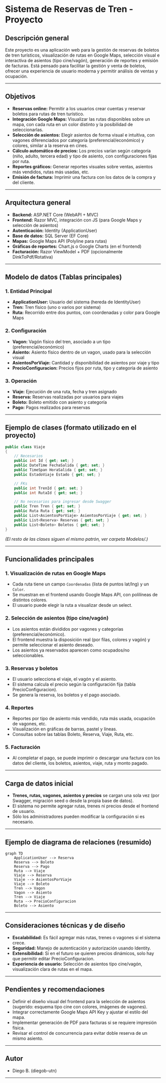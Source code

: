 # Sistema de Reservas de Tren - Proyecto

## Descripción general

Este proyecto es una aplicación web para la gestión de reservas de boletos de tren turísticos, visualización de rutas en Google Maps, selección visual e interactiva de asientos (tipo cine/vagón), generación de reportes y emisión de facturas. Está pensado para facilitar la gestión y venta de boletos, ofrecer una experiencia de usuario moderna y permitir análisis de ventas y ocupación.

---

## Objetivos

- **Reservas online:** Permitir a los usuarios crear cuentas y reservar boletos para rutas de tren turístico.
- **Integración Google Maps:** Visualizar las rutas disponibles sobre un mapa, con cada ruta en un color distinto y la posibilidad de seleccionarlas.
- **Selección de asientos:** Elegir asientos de forma visual e intuitiva, con vagones diferenciados por categoría (preferencial/económico) y colores, similar a la reserva en cines.
- **Cálculo automático de precios:** Los precios varían según categoría (niño, adulto, tercera edad) y tipo de asiento, con configuraciones fijas por ruta.
- **Reportes gráficos:** Generar reportes visuales sobre ventas, asientos más vendidos, rutas más usadas, etc.
- **Emisión de factura:** Imprimir una factura con los datos de la compra y del cliente.

---

## Arquitectura general

- **Backend:** ASP.NET Core (WebAPI + MVC)
- **Frontend:** Razor MVC, integración con JS (para Google Maps y selección de asientos)
- **Autenticación:** Identity (ApplicationUser)
- **Base de datos:** SQL Server (EF Core)
- **Mapas:** Google Maps API (Polyline para rutas)
- **Gráficas de reportes:** Chart.js o Google Charts (en el frontend)
- **Facturación:** Razor ViewModel + PDF (opcionalmente DinkToPdf/Rotativa)

---

## Modelo de datos (Tablas principales)

### 1. **Entidad Principal**
- **ApplicationUser:** Usuario del sistema (hereda de IdentityUser)
- **Tren:** Tren físico (uno o varios por sistema)
- **Ruta:** Recorrido entre dos puntos, con coordenadas y color para Google Maps

### 2. **Configuración**
- **Vagon:** Vagón físico del tren, asociado a un tipo (preferencial/económico)
- **Asiento:** Asiento físico dentro de un vagon, usado para la selección visual
- **AsientosPorViaje:** Cantidad y disponibilidad de asientos por viaje y tipo
- **PrecioConfiguracion:** Precios fijos por ruta, tipo y categoría de asiento

### 3. **Operación**
- **Viaje:** Ejecución de una ruta, fecha y tren asignado
- **Reserva:** Reservas realizadas por usuarios para viajes
- **Boleto:** Boleto emitido con asiento y categoría
- **Pago:** Pagos realizados para reservas

---

## Ejemplo de clases (formato utilizado en el proyecto)

```csharp
public class Viaje
{
    // Necesarios
    public int Id { get; set; }
    public DateTime FechaSalida { get; set; }
    public TimeSpan HoraSalida { get; set; }
    public EstadoViaje Estado { get; set; }

    // FKs
    public int TrenId { get; set; }
    public int RutaId { get; set; }

    // No necesarios para ingresar desde Swagger
    public Tren Tren { get; set; }
    public Ruta Ruta { get; set; }
    public List<AsientosPorViaje> AsientosPorViaje { get; set; }
    public List<Reserva> Reservas { get; set; }
    public List<Boleto> Boletos { get; set; }
}
```
*(El resto de las clases siguen el mismo patrón, ver carpeta Modelos/.)*

---

## Funcionalidades principales

### **1. Visualización de rutas en Google Maps**
- Cada ruta tiene un campo `Coordenadas` (lista de puntos lat/lng) y un `Color`.
- Se muestran en el frontend usando Google Maps API, con polilíneas de distintos colores.
- El usuario puede elegir la ruta a visualizar desde un select.

### **2. Selección de asientos (tipo cine/vagón)**
- Los asientos están divididos por vagones y categorías (preferencial/económico).
- El frontend muestra la disposición real (por filas, colores y vagón) y permite seleccionar el asiento deseado.
- Los asientos ya reservados aparecen como ocupados/no seleccionables.

### **3. Reservas y boletos**
- El usuario selecciona el viaje, el vagón y el asiento.
- El sistema calcula el precio según la configuración fija (tabla PrecioConfiguracion).
- Se genera la reserva, los boletos y el pago asociado.

### **4. Reportes**
- Reportes por tipo de asiento más vendido, ruta más usada, ocupación de vagones, etc.
- Visualización en gráficas de barras, pastel y líneas.
- Consultas sobre las tablas Boleto, Reserva, Viaje, Ruta, etc.

### **5. Facturación**
- Al completar el pago, se puede imprimir o descargar una factura con los datos del cliente, los boletos, asientos, viaje, ruta y monto pagado.

---

## Carga de datos inicial

- **Trenes, rutas, vagones, asientos y precios** se cargan una sola vez (por Swagger, migración seed o desde la propia base de datos).
- El sistema no permite agregar rutas, trenes ni precios desde el frontend de usuario.
- Sólo los administradores pueden modificar la configuración si es necesario.

---

## Ejemplo de diagrama de relaciones (resumido)

```mermaid
graph TD
    ApplicationUser --> Reserva
    Reserva --> Boleto
    Reserva --> Pago
    Ruta --> Viaje
    Viaje --> Reserva
    Viaje --> AsientosPorViaje
    Viaje --> Boleto
    Tren --> Vagon
    Vagon --> Asiento
    Tren --> Viaje
    Ruta --> PrecioConfiguracion
    Boleto --> Asiento
```

---

## Consideraciones técnicas y de diseño

- **Escalabilidad:** Es fácil agregar más rutas, trenes o vagones si el sistema crece.
- **Seguridad:** Manejo de autenticación y autorización usando Identity.
- **Extensibilidad:** Si en el futuro se quieren precios dinámicos, solo hay que permitir editar PrecioConfiguracion.
- **Experiencia de usuario:** Selección de asientos tipo cine/vagón, visualización clara de rutas en el mapa.

---

## Pendientes y recomendaciones

- Definir el diseño visual del frontend para la selección de asientos (sugerido: esquema tipo cine con colores, imágenes de vagones).
- Integrar correctamente Google Maps API Key y ajustar el estilo del mapa.
- Implementar generación de PDF para facturas si se requiere impresión física.
- Revisar el control de concurrencia para evitar doble reserva de un mismo asiento.

---

## Autor

- Diego B. (diegob-utn)

---